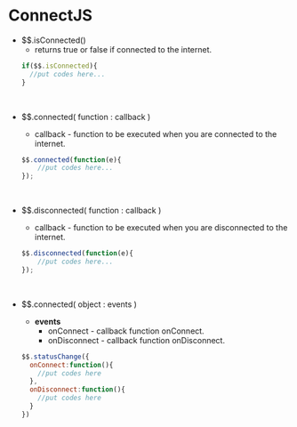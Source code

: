 # ConnectJS
* $$.isConnected()
  * returns true or false if connected to the internet.<br />
  ```js
  if($$.isConnected){
    //put codes here...
  }
  ```
<br />

* $$.connected( function : callback )
  * callback - function to be executed when you are connected to the internet.
  ```js
  $$.connected(function(e){
      //put codes here...
  });
  ```
  <br />
  
* $$.disconnected( function : callback )
  * callback - function to be executed when you are disconnected to the internet.
  ```js
  $$.disconnected(function(e){
      //put codes here...
  });
  ```
  <br />
  
* $$.connected( object : events )
  * **events**
    * onConnect - callback function onConnect.
    * onDisconnect - callback function onDisconnect.
  ```js
  $$.statusChange({
    onConnect:function(){
      //put codes here
    },
    onDisconnect:function(){
      //put codes here
    }
  })
  ```
